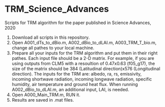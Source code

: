 # TRM_Science_Advances
Scripts for TRM algorithm for the paper published in Science Advances, 2020

1. Download all scripts in this repository.
2. Open A001_dTs_to_dBio.m, A002_dBio_to_dLAI.m, A003_TRM_T_bio.m, change all pathes to your local machine.
3. Prepare all your inputs for the TRM algorithm and put them in their right pathes. Each input file should be a 2-D matrix. For example, if you are using outputs from CLM5 with a resoultion of 0.47x0.63 (f05_g17), the size of the matrix should be 384 (Latitudinal direction)x576 (Longitudinal direction). The inputs for the TRM are: albedo, ra, rs, emissivity, incoming shortwave radiation, incoming longwave radiation, specific humidity, air temperature and ground heat flux. When running A002_dBio_to_dLAI.m, an additional input, LAI, is needed.
4. Open A000_Main_TRM.m, RUN it.
5. Results are saved in .mat files.
